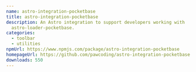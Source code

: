 ```yaml
---
name: astro-integration-pocketbase
title: astro-integration-pocketbase
description: An Astro integration to support developers working with
  astro-loader-pocketbase.
categories:
  - toolbar
  - utilities
npmUrl: https://www.npmjs.com/package/astro-integration-pocketbase
homepageUrl: https://github.com/pawcoding/astro-integration-pocketbase
downloads: 550
---
```

